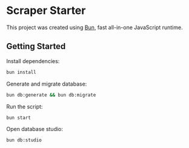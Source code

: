 # Scraper Starter

This project was created using [Bun](https://bun.sh), fast all-in-one JavaScript runtime.

## Getting Started

Install dependencies:

```bash
bun install
```

Generate and migrate database:

```bash
bun db:generate && bun db:migrate
```

Run the script:

```bash
bun start
```

Open database studio:

```bash
bun db:studio
```
